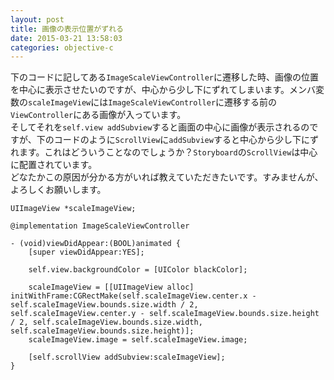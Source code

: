 ```yaml
---
layout: post
title: 画像の表示位置がずれる
date: 2015-03-21 13:58:03
categories: objective-c
---
```

<p>下のコードに記してある<code>ImageScaleViewController</code>に遷移した時、画像の位置を中心に表示させたいのですが、中心から少し下にずれてしまいます。メンバ変数の<code>scaleImageView</code>には<code>ImageScaleViewController</code>に遷移する前の<code>ViewController</code>にある画像が入っています。<br>
そしてそれを<code>self.view addSubview</code>すると画面の中心に画像が表示されるのですが、下のコードのように<code>ScrollView</code>に<code>addSubview</code>すると中心から少し下にずれます。これはどういうことなのでしょうか？<code>Storyboard</code>の<code>ScrollView</code>は中心に配置されています。<br>
どなたかこの原因が分かる方がいれば教えていただきたいです。すみませんが、よろしくお願いします。</p>

```
UIImageView *scaleImageView;

@implementation ImageScaleViewController

- (void)viewDidAppear:(BOOL)animated {
    [super viewDidAppear:YES];

    self.view.backgroundColor = [UIColor blackColor];

    scaleImageView = [[UIImageView alloc] initWithFrame:CGRectMake(self.scaleImageView.center.x - self.scaleImageView.bounds.size.width / 2, self.scaleImageView.center.y - self.scaleImageView.bounds.size.height / 2, self.scaleImageView.bounds.size.width, self.scaleImageView.bounds.size.height)];
    scaleImageView.image = self.scaleImageView.image;

    [self.scrollView addSubview:scaleImageView];
}
```
